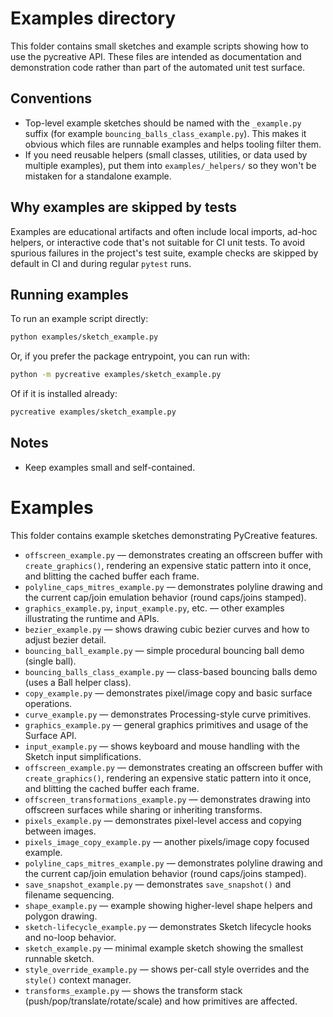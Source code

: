 # Examples directory

This folder contains small sketches and example scripts showing how to use the
pycreative API. These files are intended as documentation and demonstration
code rather than part of the automated unit test surface.

Conventions
-----------
- Top-level example sketches should be named with the `_example.py` suffix
  (for example `bouncing_balls_class_example.py`). This makes it obvious which
  files are runnable examples and helps tooling filter them.
- If you need reusable helpers (small classes, utilities, or data used by
  multiple examples), put them into `examples/_helpers/` so they won't be
  mistaken for a standalone example.

Why examples are skipped by tests
---------------------------------
Examples are educational artifacts and often include local imports, ad-hoc
helpers, or interactive code that's not suitable for CI unit tests. To avoid
spurious failures in the project's test suite, example checks are skipped by
default in CI and during regular `pytest` runs.

Running examples
----------------
To run an example script directly:

```bash
python examples/sketch_example.py
```

Or, if you prefer the package entrypoint, you can run with:

```bash
python -m pycreative examples/sketch_example.py
```

Of if it is installed already:
```bash
pycreative examples/sketch_example.py
```

Notes
-----
- Keep examples small and self-contained.

# Examples

This folder contains example sketches demonstrating PyCreative features.

- `offscreen_example.py` — demonstrates creating an offscreen buffer with `create_graphics()`, rendering an expensive static pattern into it once, and blitting the cached buffer each frame.
- `polyline_caps_mitres_example.py` — demonstrates polyline drawing and the current cap/join emulation behavior (round caps/joins stamped).
- `graphics_example.py`, `input_example.py`, etc. — other examples illustrating the runtime and APIs.
- `bezier_example.py` — shows drawing cubic bezier curves and how to adjust bezier detail.
- `bouncing_ball_example.py` — simple procedural bouncing ball demo (single ball).
- `bouncing_balls_class_example.py` — class-based bouncing balls demo (uses a Ball helper class).
- `copy_example.py` — demonstrates pixel/image copy and basic surface operations.
- `curve_example.py` — demonstrates Processing-style curve primitives.
- `graphics_example.py` — general graphics primitives and usage of the Surface API.
- `input_example.py` — shows keyboard and mouse handling with the Sketch input simplifications.
- `offscreen_example.py` — demonstrates creating an offscreen buffer with `create_graphics()`, rendering an expensive static pattern into it once, and blitting the cached buffer each frame.
- `offscreen_transformations_example.py` — demonstrates drawing into offscreen surfaces while sharing or inheriting transforms.
- `pixels_example.py` — demonstrates pixel-level access and copying between images.
- `pixels_image_copy_example.py` — another pixels/image copy focused example.
- `polyline_caps_mitres_example.py` — demonstrates polyline drawing and the current cap/join emulation behavior (round caps/joins stamped).
- `save_snapshot_example.py` — demonstrates `save_snapshot()` and filename sequencing.
- `shape_example.py` — example showing higher-level shape helpers and polygon drawing.
- `sketch-lifecycle_example.py` — demonstrates Sketch lifecycle hooks and no-loop behavior.
- `sketch_example.py` — minimal example sketch showing the smallest runnable sketch.
- `style_override_example.py` — shows per-call style overrides and the `style()` context manager.
- `transforms_example.py` — shows the transform stack (push/pop/translate/rotate/scale) and how primitives are affected.
